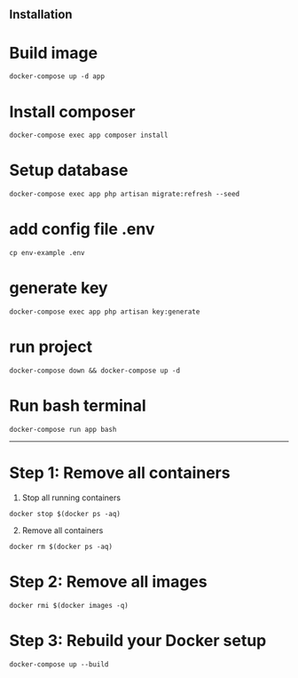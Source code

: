 ## Installation

# Build image

```
docker-compose up -d app
```

# Install composer

```
docker-compose exec app composer install

```

# Setup database

```
docker-compose exec app php artisan migrate:refresh --seed
```

# add config file .env

```
cp env-example .env
```

# generate key

```
docker-compose exec app php artisan key:generate
```

# run project

```
docker-compose down && docker-compose up -d
```

# Run bash terminal

```
docker-compose run app bash
```

---

# Step 1: Remove all containers

1. Stop all running containers

```
docker stop $(docker ps -aq)
```

2. Remove all containers

```
docker rm $(docker ps -aq)
```

# Step 2: Remove all images

```
docker rmi $(docker images -q)
```

# Step 3: Rebuild your Docker setup

```
docker-compose up --build
```
